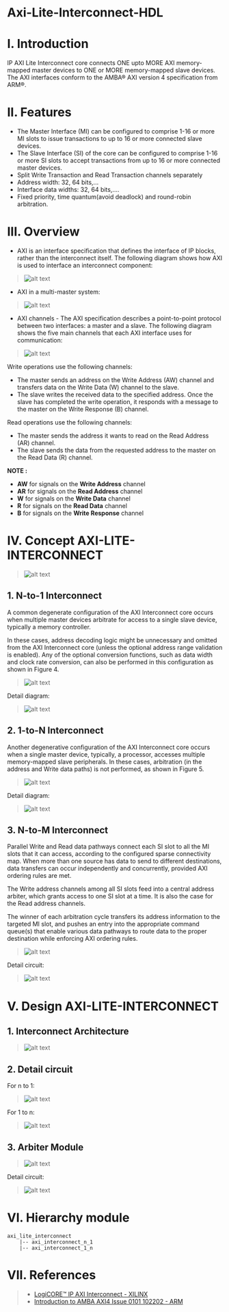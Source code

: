 # Axi-Lite-Interconnect-HDL

# I. Introduction
 IP AXI Lite Interconnect core connects ONE upto MORE AXI memory-mapped master devices to ONE or MORE memory-mapped slave devices. The AXI interfaces conform to the AMBA® AXI version 4 specification from ARM®.

# II. Features
* The Master Interface (MI) can be configured to comprise 1-16 or more MI slots to issue 
transactions to up to 16 or more connected slave devices.
* The Slave Interface (SI) of the core can be configured to comprise 1-16 or more SI slots to accept transactions from up to 
16 or more connected master devices.
* Split Write Transaction and Read Transaction channels separately
* Address width: 32, 64 bits,...
* Interface data widths: 32, 64 bits,....
* Fixed priority, time quantum(avoid deadlock) and round-robin arbitration.

# III. Overview
* AXI is an interface specification that defines the interface of IP blocks, rather than the interconnect 
itself. The following diagram shows how AXI is used to interface an interconnect component:
> ![alt text](docs/axi1.png)

* AXI in a multi-master system:
> ![alt text](docs/axi2.png)

* AXI channels - The AXI specification describes a point-to-point protocol between two interfaces: a master and a 
slave. The following diagram shows the five main channels that each AXI interface uses for communication:  
> ![alt text](docs/axi3.png)
> 
Write operations use the following channels: 
* The master sends an address on the Write Address (AW) channel and transfers data on the Write 
Data (W) channel to the slave.   
* The slave writes the received data to the specified address. Once the slave has completed the 
write operation, it responds with a message to the master on the Write Response (B) channel.
 
Read operations use the following channels: 
* The master sends the address it wants to read on the Read Address (AR) channel.
* The slave sends the data from the requested address to the master on the Read Data (R) channel. 

**NOTE :** 
* **AW** for signals on the **Write Address** channel 
* **AR** for signals on the **Read Address** channel 
* **W** for signals on the **Write Data** channel
* **R** for signals on the **Read Data** channel 
* **B** for signals on the **Write Response** channel 

# IV. Concept AXI-LITE-INTERCONNECT

> ![alt text](docs/AISoC-AXI_LITE_INTERCONNECT.drawio.png)
>
## 1.  N-to-1 Interconnect
A common degenerate configuration of the AXI Interconnect core occurs when multiple master devices arbitrate for 
access to a single slave device, typically a memory controller.

In these cases, address decoding logic might be unnecessary and omitted from the AXI Interconnect core (unless the 
optional address range validation is enabled). Any of the optional conversion functions, such as data width and 
clock rate conversion, can also be performed in this configuration as shown in Figure 4.

>![alt text](docs/axi4.png)

Detail diagram:
>![alt text](docs/n_1.png)
## 2.  1-to-N Interconnect
Another degenerative configuration of the AXI Interconnect core occurs when a single master device, typically, a 
processor, accesses multiple memory-mapped slave peripherals. In these cases, arbitration (in the address and 
Write data paths) is not performed, as shown in Figure 5.

> ![alt text](docs/axi5.png)

Detail diagram:
>![alt text](docs/1_n.png)

## 3.  N-to-M Interconnect
Parallel Write and Read data pathways connect each SI slot to all the MI slots that it can access, according to the
configured sparse connectivity map. When more than one source has data to send to different destinations, data
transfers can occur independently and concurrently, provided AXI ordering rules are met.

The Write address channels among all SI slots feed into a central address arbiter, which grants access to one SI slot
at a time. It is also the case for the Read address channels. 

The winner of each arbitration cycle transfers its address information to the targeted MI slot, and pushes an entry
into the appropriate command queue(s) that enable various data pathways to route data to the proper destination
while enforcing AXI ordering rules.

> ![alt text](docs/axi6.png)

Detail circuit:
>![alt text](docs/n_n.png)

 
# V. Design AXI-LITE-INTERCONNECT

## 1.   Interconnect Architecture
> ![alt text](docs/n_n.png)

## 2. Detail circuit
For n to 1:
> ![alt text](docs/dt_n_1.png)

For 1 to n:
> ![alt text](docs/dt_1_n.png)

## 3.   Arbiter Module
>![alt text](docs/ar_1.png)

Detail circuit:
>![alt text](docs/ar_2.png)

# VI. Hierarchy module
    axi_lite_interconnect
        |-- axi_interconnect_n_1
        |-- axi_interconnect_1_n


# VII.   References
> *  [LogiCORE™ IP AXI Interconnect - XILINX](https://docs.amd.com/v/u/en-US/ds768_axi_interconnect)
> *  [Introduction to AMBA AXI4 Issue 0101 102202 - ARM](https://developer.arm.com/documentation/102202/0300/What-is-AMBA--and-why-use-it-)